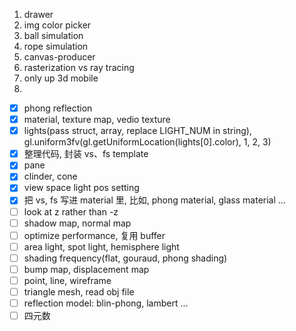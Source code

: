 1. drawer
2. img color picker
3. ball simulation
4. rope simulation
5. canvas-producer
6. rasterization vs ray tracing
7. only up 3d mobile
8. 

- [x] phong reflection
- [x] material, texture map, vedio texture
- [x] lights(pass struct, array, replace LIGHT_NUM in string), gl.uniform3fv(gl.getUniformLocation(lights[0].color), 1, 2, 3)
- [x] 整理代码, 封装 vs、fs template
- [x] pane
- [x] clinder, cone
- [x] view space light pos setting
- [x] 把 vs, fs 写进 material 里, 比如, phong material, glass material ...
- [ ] look at z rather than -z
- [ ] shadow map, normal map
- [ ] optimize performance, 复用 buffer
- [ ] area light, spot light, hemisphere light
- [ ] shading frequency(flat, gouraud, phong shading)
- [ ] bump map, displacement map
- [ ] point, line, wireframe
- [ ] triangle mesh, read obj file
- [ ] reflection model: blin-phong, lambert ...
- [ ] 四元数